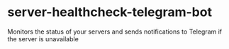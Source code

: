 # server-healthcheck-telegram-bot
Monitors the status of your servers and sends notifications to Telegram if the server is unavailable
